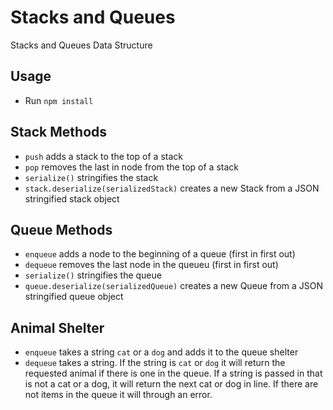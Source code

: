 # Stacks and Queues
Stacks and Queues Data Structure

## Usage 
- Run `npm install`

## Stack Methods
- `push` adds a stack to the top of a stack
- `pop` removes the last in node from the top of a stack
- `serialize()` stringifies the stack 
- `stack.deserialize(serializedStack)` creates a new Stack from a JSON stringified stack object

## Queue Methods
- `enqueue` adds a node to the beginning of a queue (first in first out)
- `dequeue` removes the last node in the queueu (first in first out)
- `serialize()` stringifies the queue 
- `queue.deserialize(serializedQueue)` creates a new Queue from a JSON stringified queue object

## Animal Shelter 
- `enqueue` takes a string `cat` or a `dog` and adds it to the queue shelter
- `dequeue` takes a string. If the string is `cat` or `dog` it will return the requested animal if there is one in the queue. If a string is passed in that is not a cat or a dog, it will return the next cat or dog in line. If there are not items in the queue it will through an error. 

